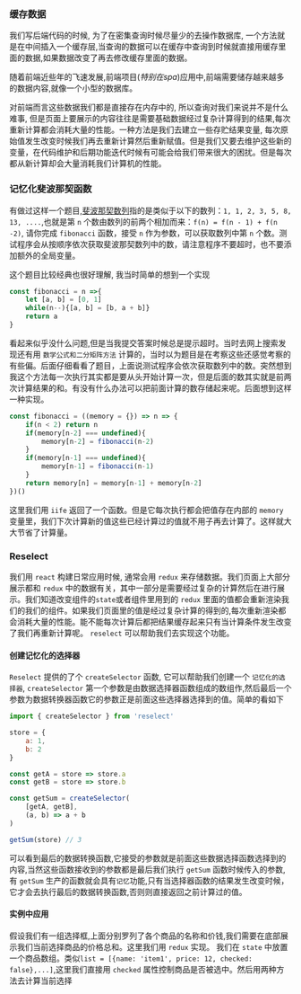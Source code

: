 ### 缓存数据

我们写后端代码的时候, 为了在密集查询时候尽量少的去操作数据库, 一个方法就是在中间插入一个缓存层,当查询的数据可以在缓存中查询到时候就直接用缓存里面的数据,如果数据改变了再去修改缓存里面的数据。

随着前端近些年的飞速发展,前端项目(*特别在spa*)应用中,前端需要储存越来越多的数据内容,就像一个小型的数据库。

对前端而言这些数据我们都是直接存在内存中的, 所以查询对我们来说并不是什么难事, 但是页面上要展示的内容往往是需要基础数据经过复杂计算得到的结果,每次重新计算都会消耗大量的性能。一种方法是我们去建立一些存贮结果变量, 每次原始值发生改变时候我们再去重新计算然后重新赋值。但是我们又要去维护这些新的变量，在代码维护和后期功能迭代时候有可能会给我们带来很大的困扰。但是每次都从新计算却会大量消耗我们计算机的性能。

### 记忆化斐波那契函数

有做过这样一个题目,[斐波那契数列](https://scriptoj.com/problems/102)指的是类似于以下的数列：`1, 1, 2, 3, 5, 8, 13, ....`,也就是第 `n` 个数由数列的前两个相加而来：`f(n) = f(n - 1) + f(n -2)`, 请你完成 `fibonacci` 函数，接受 `n` 作为参数，可以获取数列中第 `n` 个数。测试程序会从按顺序依次获取斐波那契数列中的数，请注意程序不要超时，也不要添加额外的全局变量。

这个题目比较经典也很好理解, 我当时简单的想到一个实现

```javascript
const fibonacci = n =>{
	let [a, b] = [0, 1]
	while(n--){[a, b] = [b, a + b]}
	return a
}
```

看起来似乎没什么问题,但是当我提交答案时候总是提示超时。当时去网上搜索发现还有用 `数学公式和二分矩阵方法` 计算的，当时以为题目是在考察这些还感觉考察的有些偏。后面仔细看看了题目，上面说测试程序会依次获取数列中的数。突然想到我这个方法每一次执行其实都是要从头开始计算一次，但是后面的数其实就是前两次计算结果的和。有没有什么办法可以把前面计算的数存储起来呢。后面想到这样一种实现。

```javascript
const fibonacci = ((memory = {}) => n => {
	if(n < 2) return n
	if(memory[n-2] === undefined){
		memory[n-2] = fibonacci(n-2)
	}
	if(memory[n-1] === undefined){
		memory[n-1] = fibonacci(n-1)
	}
	return memory[n] = memory[n-1] + memory[n-2]
})()
```

这里我们用 `iife` 返回了一个函数。但是它每次执行都会把值存在内部的 `memory` 变量里，我们下次计算新的值这些已经计算过的值就不用子再去计算了。这样就大大节省了计算量。

### Reselect

我们用 `react` 构建日常应用时候, 通常会用 `redux` 来存储数据。我们页面上大部分展示都和 `redux` 中的数据有关，其中一部分是需要经过复杂的计算然后在进行展示。我们知道改变组件的`state`或者组件里用到的 `redux` 里面的值都会重新渲染我们的我们的组件。如果我们页面里的值是经过复杂计算的得到的,每次重新渲染都会消耗大量的性能。能不能每次计算后都把结果缓存起来只有当计算条件发生改变了我们再重新计算呢。 `reselect` 可以帮助我们去实现这个功能。

#### 创建记忆化的选择器

`Reselect` 提供的了个 `createSelector` 函数, 它可以帮助我们创建一个 `记忆化的选择器`, `createSelector` 第一个参数是由数据选择器函数组成的数组作,然后最后一个参数为数据转换器函数它的参数正是前面这些选择器选择到的值。简单的看如下

```javascript
import { createSelector } from 'reselect'

store = {
	a: 1,
	b: 2
}

const getA = store => store.a
const getB = store => store.b

const getSum = createSelector(
	[getA, getB],
	(a, b) => a + b
)

getSum(store) // 3
```
可以看到最后的数据转换函数,它接受的参数就是前面这些数据选择函数选择到的内容,当然这些函数接收到的参数都是最后我们执行 `getSum` 函数时候传入的参数, 有 `getSum` 生产的函数就会具有`记忆`功能,只有当选择器函数的结果发生改变时候，它才会去执行最后的数据转换函数,否则则直接返回之前计算过的值。

#### 实例中应用

假设我们有一组选择框,上面分别罗列了各个商品的名称和价钱,我们需要在底部展示我们当前选择商品的价格总和。这里我们用 `redux` 实现。
我们在 `state` 中放置一个商品数组。类似`list = [{name: 'item1', price: 12, checked: false},...]`,这里我们直接用 `checked` 属性控制商品是否被选中。然后用两种方法去计算当前选择
